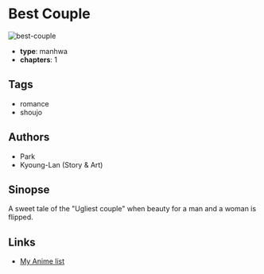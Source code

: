 # Best Couple

![best-couple](https://cdn.myanimelist.net/images/manga/2/73167.jpg)

-   **type**: manhwa
-   **chapters**: 1

## Tags

-   romance
-   shoujo

## Authors

-   Park
-   Kyoung-Lan (Story & Art)

## Sinopse

A sweet tale of the "Ugliest couple" when beauty for a man and a woman is flipped.

## Links

-   [My Anime list](https://myanimelist.net/manga/41749/Best_Couple)
